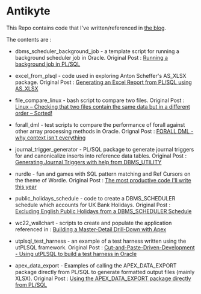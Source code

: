 # Antikyte
This Repo contains code that I've written/referenced in [the blog](https://mikesmithers.wordpress.com).

The contents are :

- dbms_scheduler_background_job - a template script for running a background scheduler job in Oracle. Original Post : [Running a background job in PL/SQL](https://wp.me/pweWl-2ak)
  
- excel_from_plsql - code used in exploring Anton Scheffer's AS_XLSX package.
  Original Post : [Generating an Excel Report from PL/SQL using AS_XLSX](https://wp.me/pweWl-2p3)  

- file_compare_linux - bash script to compare two files.
  Original Post : [Linux – Checking that two files contain the same data but in a different order – Sorted!](https://wp.me/pweWl-2uJ)

- forall_dml - test scripts to compare the performance of forall against other array processing methods in Oracle. Orignal Post : [FORALL DML - why context isn't everything](https://wp.me/pweWl-2yY)

- journal_trigger_generator - PL/SQL package to generate journal triggers for and canonicalize inserts into reference data tables.
  Original Post : [Generating Journal Triggers with help from DBMS_UTILITY](https://wp.me/pweWl-2w5)

- nurdle - fun and games with SQL pattern matching and Ref Cursors on the theme of Wordle.
Original Post : [The most productive code I'll write this year](https://wp.me/pweWl-2jF)  

- public_holidays_schedule - code to create a DBMS_SCHEDULER schedule which accounts for UK Bank Holidays.
Original Post : [
Excluding English Public Holidays from a DBMS_SCHEDULER Schedule](https://wp.me/pweWl-2tR)
  
- wc22_wallchart - scripts to create and populate the application referenced in : [Building a Master-Detail Drill-Down with Apex](https://wp.me/pweWl-2wy)

- utplsql_test_harness - an example of a test harness written using the utPLSQL framework.
Original Post : [Cut-and-Paste-Driven-Development - Using utPLSQL to build a test harness in Oracle](https://wp.me/pweWl-2Gi)

- apex_data_export - Examples of calling the APEX_DATA_EXPORT package directly from PL/SQL to generate formatted output files (mainly XLSX).
Original Post : [Using the APEX_DATA_EXPORT package directly from PL/SQL](https://wp.me/pweWl-2JB)

 
